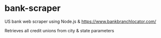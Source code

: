 # bank-scraper
US bank web scraper using Node.js  & https://www.bankbranchlocator.com/

Retrieves all credit unions from city & state parameters
